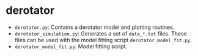 # derotator

* `derotator.py`: Contains a derotator model and plotting routines.
* `derotator_simulation.py`: Generates a set of `data_*.txt` files. These files can be used with the model fitting script `derotator_model_fit.py`.
* `derotator_model_fit.py`: Model fitting script.
